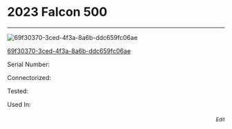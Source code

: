 # **2023 Falcon 500**
---

![69f30370-3ced-4f3a-8a6b-ddc659fc06ae](https://mcquaidrobotics.github.io/inv/images/69f30370-3ced-4f3a-8a6b-ddc659fc06ae.png)

[69f30370-3ced-4f3a-8a6b-ddc659fc06ae](https://mcquaidrobotics.github.io/inv/images/labels/lb-69f30370-3ced-4f3a-8a6b-ddc659fc06ae.png)

Serial Number: 

Connectorized: 

Tested: 

Used In: 


###### [<div style="text-align: right"><sub>Edit</sub></div>](https://github.com/McQuaidRobotics/inv/blob/main/guids/69f30370-3ced-4f3a-8a6b-ddc659fc06ae.md)


